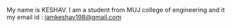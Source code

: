 My name is KESHAV. I am a student from MUJ college of engineering and it
my email id : iamkeshav198@gmail.com
